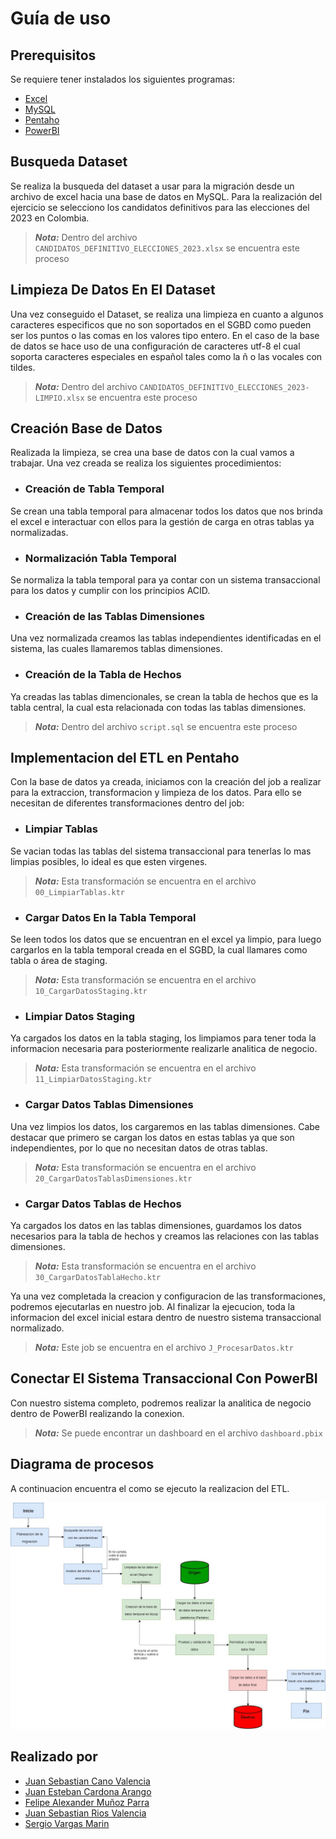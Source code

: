 # Guía de uso

## Prerequisitos

Se requiere tener instalados los siguientes programas:

- [Excel](https://www.microsoft.com/es-co/microsoft-365/excel)
- [MySQL](https://www.mysql.com/)
- [Pentaho](https://www.hitachivantara.com/es-latam/products/pentaho-platform/data-integration-analytics.html)
- [PowerBI](https://www.microsoft.com/es-es/power-platform/products/power-bi/)

## Busqueda Dataset

Se realiza la busqueda del dataset a usar para la migración desde un archivo de excel hacia una base de datos en MySQL. Para la realización del ejercicio se selecciono los candidatos definitivos para las elecciones del 2023 en Colombia.

>***Nota:*** Dentro del archivo `CANDIDATOS_DEFINITIVO_ELECCIONES_2023.xlsx` se encuentra este proceso

## Limpieza De Datos En El Dataset

Una vez conseguido el Dataset, se realiza una limpieza en cuanto a algunos caracteres especificos que no son soportados en el SGBD como pueden ser los puntos o las comas en los valores tipo entero. En el caso de la base de datos se hace uso de una configuración de caracteres utf-8 el cual soporta caracteres especiales en español tales como la ñ o las vocales con tildes.

>***Nota:*** Dentro del archivo `CANDIDATOS_DEFINITIVO_ELECCIONES_2023-LIMPIO.xlsx` se encuentra este proceso

## Creación Base de Datos

Realizada la limpieza, se crea una base de datos con la cual vamos a trabajar. Una vez creada se realiza los siguientes procedimientos:

- ### Creación de Tabla Temporal

Se crean una tabla temporal para almacenar todos los datos que nos brinda el excel e interactuar con ellos para la gestión de carga en otras tablas ya normalizadas.

- ### Normalización Tabla Temporal

Se normaliza la tabla temporal para ya contar con un sistema transaccional para los datos y cumplir con los principios ACID.

- ### Creación de las Tablas Dimensiones

Una vez normalizada creamos las tablas independientes identificadas en el sistema, las cuales llamaremos tablas dimensiones.

- ### Creación de la Tabla de Hechos

Ya creadas las tablas dimencionales, se crean la tabla de hechos que es la tabla central, la cual esta relacionada con todas las tablas dimensiones.

>***Nota:*** Dentro del archivo `script.sql` se encuentra este proceso

## Implementacion del ETL en Pentaho

Con la base de datos ya creada, iniciamos con la creación del job a realizar para la extraccion, transformacion y limpieza de los datos. Para ello se necesitan de diferentes transformaciones dentro del job:

- ### Limpiar Tablas

Se vacian todas las tablas del sistema transaccional para tenerlas lo mas limpias posibles, lo ideal es que esten virgenes.

>***Nota:*** Esta transformación se encuentra en el archivo `00_LimpiarTablas.ktr`

- ### Cargar Datos En la Tabla Temporal

Se leen todos los datos que se encuentran en el excel ya limpio, para luego cargarlos en la tabla temporal creada en el SGBD, la cual llamares como tabla o área de staging.

>***Nota:*** Esta transformación se encuentra en el archivo `10_CargarDatosStaging.ktr`

- ### Limpiar Datos Staging

Ya cargados los datos en la tabla staging, los limpiamos para tener toda la informacion necesaria para posteriormente realizarle analitica de negocio.

>***Nota:*** Esta transformación se encuentra en el archivo `11_LimpiarDatosStaging.ktr`

- ### Cargar Datos Tablas Dimensiones

Una vez limpios los datos, los cargaremos en las tablas dimensiones. Cabe destacar que primero se cargan los datos en estas tablas ya que son independientes, por lo que no necesitan datos de otras tablas.

>***Nota:*** Esta transformación se encuentra en el archivo `20_CargarDatosTablasDimensiones.ktr`

- ### Cargar Datos Tablas de Hechos

Ya cargados los datos en las tablas dimensiones, guardamos los datos necesarios para la tabla de hechos y creamos las relaciones con las tablas dimensiones.

>***Nota:*** Esta transformación se encuentra en el archivo `30_CargarDatosTablaHecho.ktr`

Ya una vez completada la creacion y configuracion de las transformaciones, podremos ejecutarlas en nuestro job. Al finalizar la ejecucion, toda la informacion del excel inicial estara dentro de nuestro sistema transaccional normalizado.

>***Nota:*** Este job se encuentra en el archivo `J_ProcesarDatos.ktr`

## Conectar El Sistema Transaccional Con PowerBI

Con nuestro sistema completo, podremos realizar la analitica de negocio dentro de PowerBI realizando la conexion.

>***Nota:*** Se puede encontrar un dashboard en el archivo `dashboard.pbix`

## Diagrama de procesos

A continuacion encuentra el como se ejecuto la realizacion del ETL.

![Diagrama de Procesos](/Diagrama%20de%20procesos%20ETL.jpg "Diagrama de Procesos")

## Realizado por

- [Juan Sebastian Cano Valencia](https://github.com/Juan-SCV)
- [Juan Esteban Cardona Arango](https://github.com/Cardona-JE)
- [Felipe Alexander Muñoz Parra](https://github.com/Alex-M-P)
- [Juan Sebastian Rios Valencia](https://github.com/Juansecod)
- [Sergio Vargas Marin](https://github.com/sergiova123)

